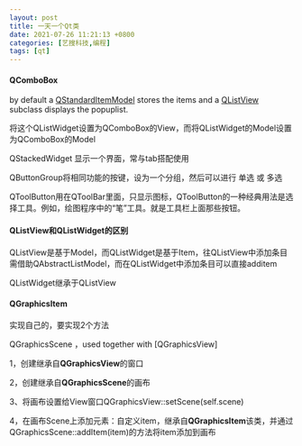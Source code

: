 ```yaml
---
layout: post
title: 一天一个Qt类
date: 2021-07-26 11:21:13 +0800
categories: [艺搜科技,编程]
tags: [qt]
---
```



#### QComboBox 

by default a [QStandardItemModel](https://doc.qt.io/qt-5/qstandarditemmodel.html) stores the items and a [QListView](https://doc.qt.io/qt-5/qlistview.html) subclass displays the popuplist. 

将这个QListWidget设置为QComboBox的View，而将QListWidget的Model设置为QComboBox的Model



QStackedWidget 显示一个界面，常与tab搭配使用

QButtonGroup将相同功能的按键，设为一个分组，然后可以进行 单选 或 多选

QToolButton用在QToolBar里面，只显示图标，QToolButton的一种经典用法是选择工具。例如，绘图程序中的“笔”工具。就是工具栏上面那些按钮。

#### QListView和QListWidget的区别

QListView是基于Model，而QListWidget是基于Item，往QListView中添加条目需借助QAbstractListModel，而在QListWidget中添加条目可以直接additem

QListWidget继承于QListView


#### QGraphicsItem

实现自己的，要实现2个方法

QGraphicsScene ，used together with [QGraphicsView]

1，创建继承自**QGraphicsView**的窗口

2，创建继承自**QGraphicsScene**的画布

3、将画布设置给View窗口QGraphicsView::setScene(self.scene)

4，在画布Scene上添加元素：自定义item，继承自**QGraphicsItem**该类，并通过QGraphicsScene::addItem(item)的方法将item添加到画布

